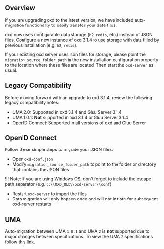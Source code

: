 ## Overview

If you are upgrading oxd to the latest version, we have included auto-migration functionality to easily transfer your data files. 

oxd now uses configurable data storage (`h2`, `redis`, etc.) instead of JSON files. Configure a new instance of oxd 3.1.4 to use storage with data filled by previous installation (e.g. `h2`, `redis`). 

If your existing oxd server uses json files for storage, please point the `migration_source_folder_path` in the new installation configuration property to the location where these files are located. Then start the `oxd-server` as usual.

## Legacy Compatibility
Before moving forward with an upgrade to oxd 3.1.4, review the following legacy compatibility notes:

- UMA 2.0: Supported in oxd 3.1.4 and Gluu Server 3.1.4      
- UMA 1.0.1: **Not** supported in oxd 3.1.4 or Gluu Server 3.1.4    
- OpenID Connect: Supported in all versions of oxd and Gluu Server         

## OpenID Connect 
Follow these simple steps to migrate your JSON files:

- Open `oxd-conf.json` 
- Modify `migration_source_folder_path` to point to the folder or directory that contains the JSON files

!!! Note: 
    If you are using Windows OS, don't forget to include the escape path separator (e.g. `C:\\OXD_OLD\\oxd-server\\conf`)

- Restart `oxd-server` to import the files
- Data migration will only happen once and will not initiate for subsequent oxd-server restarts  

## UMA 
Auto-migration between UMA `1.0.1` and UMA `2` is **not** supported due to major changes between specifications. To view the UMA `2` specifications follow this [link](https://docs.kantarainitiative.org/uma/ed/uma-core-2.0-01.html#without-rpt).
